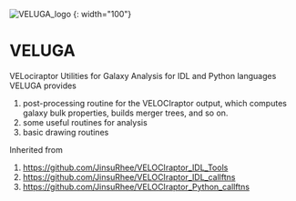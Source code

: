![VELUGA_logo](https://github.com/JinsuRhee/VELUGA/assets/41977039/eebba804-818d-495a-b9e2-8f380918f902) {: width="100"}

# VELUGA
VELociraptor Utilities for Galaxy Analysis for IDL and Python languages
VELUGA provides
1) post-processing routine for the VELOCIraptor output, which computes galaxy bulk properties, builds merger trees, and so on.
2) some useful routines for analysis
3) basic drawing routines

Inherited from 
1) https://github.com/JinsuRhee/VELOCIraptor_IDL_Tools
2) https://github.com/JinsuRhee/VELOCIraptor_IDL_callftns
3) https://github.com/JinsuRhee/VELOCIraptor_Python_callftns
